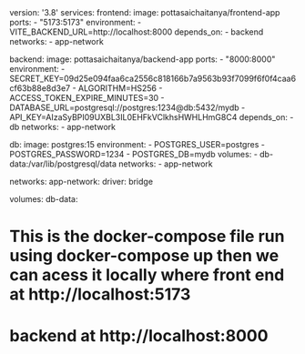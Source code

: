 ##
version: '3.8'
services:
  frontend:
    image: pottasaichaitanya/frontend-app
    ports:
      - "5173:5173"
    environment:
      - VITE_BACKEND_URL=http://localhost:8000
    depends_on:
      - backend
    networks:
      - app-network

  backend:
    image: pottasaichaitanya/backend-app
    ports:
      - "8000:8000"
    environment:
      - SECRET_KEY=09d25e094faa6ca2556c818166b7a9563b93f7099f6f0f4caa6cf63b88e8d3e7
      - ALGORITHM=HS256
      - ACCESS_TOKEN_EXPIRE_MINUTES=30
      - DATABASE_URL=postgresql://postgres:1234@db:5432/mydb
      - API_KEY=AIzaSyBPI09UXBL3IL0EHFkVClkhsHWHLHmG8C4
    depends_on:
      - db
    networks:
      - app-network

  db:
    image: postgres:15
    environment:
      - POSTGRES_USER=postgres
      - POSTGRES_PASSWORD=1234
      - POSTGRES_DB=mydb
    volumes:
      - db-data:/var/lib/postgresql/data
    networks:
      - app-network

networks:
  app-network:
    driver: bridge

volumes:
  db-data:
  ##
# This is the docker-compose file  run using docker-compose up then we can acess it locally  where  front end at http://localhost:5173
# backend at http://localhost:8000